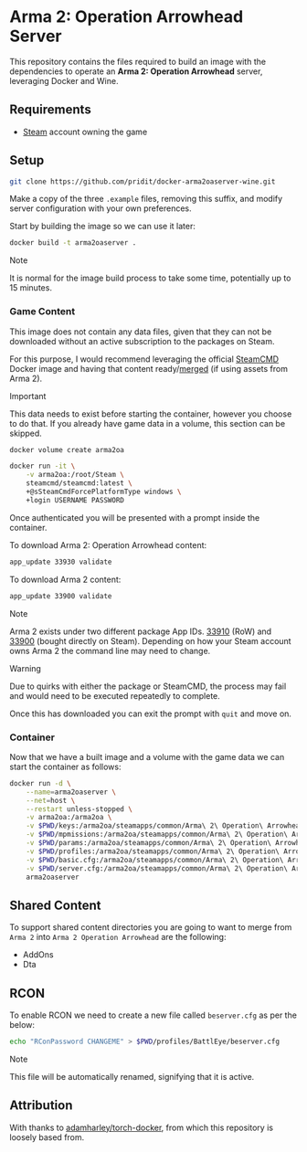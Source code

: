 # Arma 2: Operation Arrowhead Server

This repository contains the files required to build an image with the dependencies to operate an **Arma 2: Operation Arrowhead** server, leveraging Docker and Wine.

## Requirements

- [Steam](https://store.steampowered.com/about/) account owning the game

## Setup

```bash
git clone https://github.com/pridit/docker-arma2oaserver-wine.git
```

Make a copy of the three `.example` files, removing this suffix, and modify server configuration with your own preferences.

Start by building the image so we can use it later:

```bash
docker build -t arma2oaserver .
```

> [!NOTE]
> It is normal for the image build process to take some time, potentially up to 15 minutes.

### Game Content

This image does not contain any data files, given that they can not be downloaded without an active subscription to the packages on Steam.

For this purpose, I would recommend leveraging the official [SteamCMD](https://hub.docker.com/r/steamcmd/steamcmd) Docker image and having that content ready/[merged](#shared-content) (if using assets from Arma 2).

> [!IMPORTANT]
> This data needs to exist before starting the container, however you choose to do that. If you already have game data in a volume, this section can be skipped.

```bash
docker volume create arma2oa
```

```bash
docker run -it \
    -v arma2oa:/root/Steam \
    steamcmd/steamcmd:latest \
    +@sSteamCmdForcePlatformType windows \
    +login USERNAME PASSWORD
```

Once authenticated you will be presented with a prompt inside the container.

To download Arma 2: Operation Arrowhead content:

```bash
app_update 33930 validate
```

To download Arma 2 content:

```bash
app_update 33900 validate
```

> [!NOTE]
> Arma 2 exists under two different package App IDs. [33910](https://steamdb.info/app/33910/) (RoW) and [33900](https://steamdb.info/app/33900/) (bought directly on Steam). Depending on how your Steam account owns Arma 2 the command line may need to change.

> [!WARNING]
> Due to quirks with either the package or SteamCMD, the process may fail and would need to be executed repeatedly to complete.

Once this has downloaded you can exit the prompt with `quit` and move on.

### Container

Now that we have a built image and a volume with the game data we can start the container as follows:

```bash
docker run -d \
    --name=arma2oaserver \
    --net=host \
    --restart unless-stopped \
    -v arma2oa:/arma2oa \
    -v $PWD/keys:/arma2oa/steamapps/common/Arma\ 2\ Operation\ Arrowhead/Expansion/Keys \
    -v $PWD/mpmissions:/arma2oa/steamapps/common/Arma\ 2\ Operation\ Arrowhead/MPMissions \
    -v $PWD/params:/arma2oa/steamapps/common/Arma\ 2\ Operation\ Arrowhead/params \
    -v $PWD/profiles:/arma2oa/steamapps/common/Arma\ 2\ Operation\ Arrowhead/profiles \
    -v $PWD/basic.cfg:/arma2oa/steamapps/common/Arma\ 2\ Operation\ Arrowhead/basic.cfg \
    -v $PWD/server.cfg:/arma2oa/steamapps/common/Arma\ 2\ Operation\ Arrowhead/server.cfg \
    arma2oaserver
```

## Shared Content

To support shared content directories you are going to want to merge from `Arma 2` into `Arma 2 Operation Arrowhead` are the following:

- AddOns
- Dta

## RCON

To enable RCON we need to create a new file called `beserver.cfg` as per the below:

```bash
echo "RConPassword CHANGEME" > $PWD/profiles/BattlEye/beserver.cfg
```

> [!NOTE]
> This file will be automatically renamed, signifying that it is active.

## Attribution

With thanks to [adamharley/torch-docker](https://github.com/adamharley/torch-docker), from which this repository is loosely based from.
